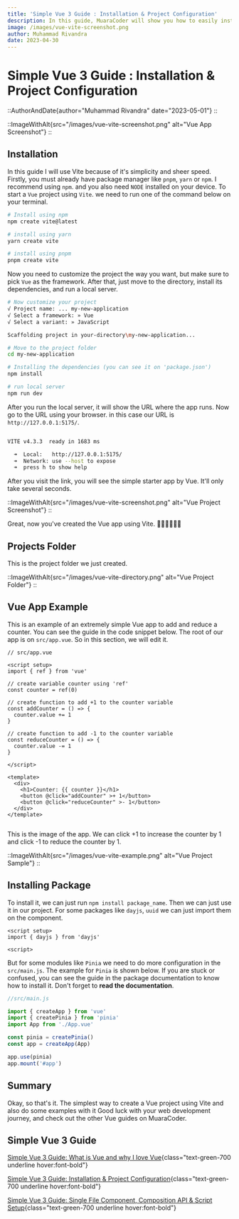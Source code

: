 ```yaml
---
title: 'Simple Vue 3 Guide : Installation & Project Configuration'
description: In this guide, MuaraCoder will show you how to easily install vue 3 project with vite in simple way and also with examples. 
image: /images/vue-vite-screenshot.png
author: Muhammad Rivandra
date: 2023-04-30
---
```


# Simple Vue 3 Guide : Installation & Project Configuration

::AuthorAndDate{author="Muhammad Rivandra" date="2023-05-01"}
::

::ImageWithAlt{src="/images/vue-vite-screenshot.png" alt="Vue App Screenshot"}
::


## Installation

In this guide I will use Vite because of it's simplicity and sheer speed. Firstly, you must already have package manager like `pnpm`, `yarn` or `npm`. I recommend using `npm`. and you also need `NODE` installed on your device. To start a `Vue` project using `Vite`. we need to run one of the command below on your terminal.


```bash
# Install using npm
npm create vite@latest

# install using yarn
yarn create vite

# install using pnpm
pnpm create vite
```

Now you need to customize the project the way you want, but make sure to pick `Vue` as the framework. After that, just move to the directory, install its dependencies, and run a local server.

```bash
# Now customize your project
√ Project name: ... my-new-application
√ Select a framework: » Vue
√ Select a variant: » JavaScript

Scaffolding project in your-directory\my-new-application...

# Move to the project folder
cd my-new-application

# Installing the dependencies (you can see it on 'package.json')
npm install

# run local server 
npm run dev
```

After you run the local server, it will show the URL where the app runs. Now go to the URL using your browser. in this case our URL is `http://127.0.0.1:5175/`.

```bash

VITE v4.3.3  ready in 1683 ms

  ➜  Local:   http://127.0.0.1:5175/
  ➜  Network: use --host to expose
  ➜  press h to show help

```

After you visit the link, you will see the simple starter app by Vue. It'll only take several seconds.

::ImageWithAlt{src="/images/vue-vite-screenshot.png" alt="Vue Project Screenshot"}
::

Great, now you've created the Vue app using Vite. 👨‍💻👨‍💻👨‍💻


## Projects Folder

This is the project folder we just created.

::ImageWithAlt{src="/images/vue-vite-directory.png" alt="Vue Project Folder"}
::


## Vue App Example

This is an example of an extremely simple Vue app to add and reduce a counter. You can see the guide in the code snippet below. The root of our app is on `src/app.vue`. So in this section, we will edit it.

```vue
// src/app.vue

<script setup>
import { ref } from 'vue'

// create variable counter using 'ref'
const counter = ref(0)

// create function to add +1 to the counter variable 
const addCounter = () => {
  counter.value += 1
}

// create function to add -1 to the counter variable
const reduceCounter = () => {
  counter.value -= 1
}

</script>

<template>
  <div>
    <h1>Counter: {{ counter }}</h1>
    <button @click="addCounter" >+ 1</button>
    <button @click="reduceCounter" >- 1</button>
  </div>
</template>


```

This is the image of the app. We can click +1 to increase the counter by 1 and click -1 to reduce the counter by 1.

::ImageWithAlt{src="/images/vue-vite-example.png" alt="Vue Project Sample"}
::

## Installing Package

To install it, we can just run `npm install package_name`. Then we can just use it in our project. For some packages like `dayjs`, `uuid` we can just import them on the component.

```vue
<script setup>
import { dayjs } from 'dayjs'

<script>
```

But for some modules like `Pinia` we need to do more configuration in the `src/main.js`. The example for `Pinia` is shown below. If you are stuck or confused, you can see the guide in the package documentation to know how to install it. Don't forget to **read the documentation**.

```javascript
//src/main.js

import { createApp } from 'vue'
import { createPinia } from 'pinia'
import App from './App.vue'

const pinia = createPinia()
const app = createApp(App)

app.use(pinia)
app.mount('#app')

```

## Summary

Okay, so that's it. The simplest way to create a Vue project using Vite and also do some examples with it Good luck with your web development journey, and check out the other Vue guides on MuaraCoder.


## Simple Vue 3 Guide
[Simple Vue 3 Guide: What is Vue and why I love Vue](/front-end/what-is-vue-and-why-i-love-it){class="text-green-700 underline hover:font-bold"}

[Simple Vue 3 Guide: Installation & Project Configuration](/front-end/vue-installation-and-project-configuration){class="text-green-700 underline hover:font-bold"}

[Simple Vue 3 Guide: Single File Component, Composition API & Script Setup](/front-end/vue-sfc){class="text-green-700 underline hover:font-bold"}

<!-- [Simple Vue 3 Guide: Intro to Vue Router](/){class="text-green-700 underline hover:font-bold"}

[Simple Vue 3 Guide: Deploying Free on Netlify](/){class="text-green-700 underline hover:font-bold"}
 -->
